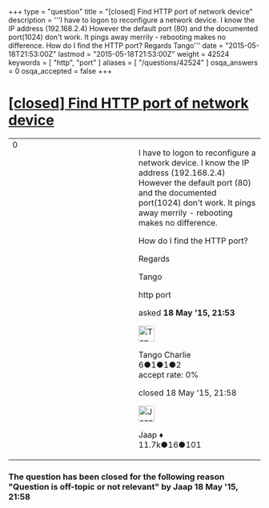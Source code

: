 +++
type = "question"
title = "[closed] Find HTTP port of network device"
description = '''I have to logon to reconfigure a network device. I know the IP address (192.168.2.4) However the default port (80) and the documented port(1024) don&#x27;t work. It pings away merrily - rebooting makes no difference. How do I find the HTTP port? Regards Tango'''
date = "2015-05-18T21:53:00Z"
lastmod = "2015-05-18T21:53:00Z"
weight = 42524
keywords = [ "http", "port" ]
aliases = [ "/questions/42524" ]
osqa_answers = 0
osqa_accepted = false
+++

<div class="headNormal">

# [\[closed\] Find HTTP port of network device](/questions/42524/find-http-port-of-network-device)

</div>

<div id="main-body">

<div id="askform">

<table id="question-table" style="width:100%;"><colgroup><col style="width: 50%" /><col style="width: 50%" /></colgroup><tbody><tr class="odd"><td style="width: 30px; vertical-align: top"><div class="vote-buttons"><div id="post-42524-score" class="post-score" title="current number of votes">0</div><div id="favorite-count" class="favorite-count"></div></div></td><td><div id="item-right"><div class="question-body"><p>I have to logon to reconfigure a network device. I know the IP address (192.168.2.4) However the default port (80) and the documented port(1024) don't work. It pings away merrily - rebooting makes no difference.</p><p>How do I find the HTTP port?</p><p>Regards</p><p>Tango</p></div><div id="question-tags" class="tags-container tags">http port</div><div id="question-controls" class="post-controls"></div><div class="post-update-info-container"><div class="post-update-info post-update-info-user"><p>asked <strong>18 May '15, 21:53</strong></p><img src="https://secure.gravatar.com/avatar/3974dbc1e378b90e2ab8776b9db30ec7?s=32&amp;d=identicon&amp;r=g" class="gravatar" width="32" height="32" alt="Tango%20Charlie&#39;s gravatar image" /><p>Tango Charlie<br />
<span class="score" title="6 reputation points">6</span><span title="1 badges"><span class="badge1">●</span><span class="badgecount">1</span></span><span title="1 badges"><span class="silver">●</span><span class="badgecount">1</span></span><span title="2 badges"><span class="bronze">●</span><span class="badgecount">2</span></span><br />
<span class="accept_rate" title="Rate of the user&#39;s accepted answers">accept rate:</span> <span title="Tango Charlie has no accepted answers">0%</span></p></div><div class="post-update-info post-update-info-edited"><p>closed 18 May '15, 21:58</p><img src="https://secure.gravatar.com/avatar/2337f0406681e5c72ea0e6f1f0d6c0b0?s=32&amp;d=identicon&amp;r=g" class="gravatar" width="32" height="32" alt="Jaap&#39;s gravatar image" /><p>Jaap ♦<br />
<span class="score" title="11680 reputation points"><span>11.7k</span></span><span title="16 badges"><span class="silver">●</span><span class="badgecount">16</span></span><span title="101 badges"><span class="bronze">●</span><span class="badgecount">101</span></span></p></div></div><div id="comments-container-42524" class="comments-container"></div><div id="comment-tools-42524" class="comment-tools"></div><div class="clear"></div><div id="comment-42524-form-container" class="comment-form-container"></div><div class="clear"></div></div></td></tr></tbody></table>

<div class="question-status" style="margin-bottom:15px">

### The question has been closed for the following reason "Question is off-topic or not relevant" by Jaap 18 May '15, 21:58

</div>

</div>

</div>

